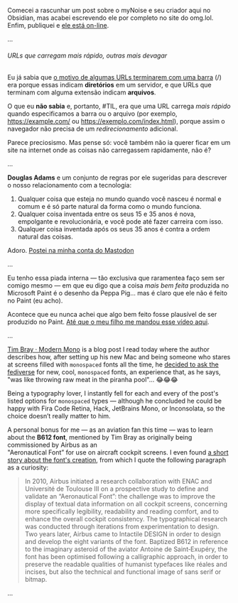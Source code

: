 Comecei a rascunhar um post sobre o myNoise e seu criador aqui no Obsidian, mas acabei escrevendo ele por completo no site do omg.lol. Enfim, publiquei e [ele está on-line](https://omg.danielsantos.in/2023/02/two-cents-about-mynoise-a-wonderful-service).

…

###### URLs que carregam mais rápido, outras mais devagar

Eu já sabia que [o motivo de algumas URLs terminarem com uma barra]([](https://freakspot.net/en/why-some-URLs-end-with-a-slash)) (/) era porque essas indicam 
**diretórios** em um servidor, e que URLs que terminam com alguma extensão indicam **arquivos**. 

O que eu **não sabia** e, portanto, #TIL, era que uma URL carrega *mais rápido*  quando especificamos a barra ou o arquivo (por exemplo, https://example.com/ ou https://exemplo.com/índex.html), porque assim o navegador não precisa de um *redirecionamento* adicional.

Parece preciosismo. Mas pense só: você também não ia querer ficar em um site na internet onde as coisas não carregassem rapidamente, não é?

…

**Douglas Adams** e um conjunto de regras por ele sugeridas para descrever o nosso relacionamento com a tecnologia:
 
1. Qualquer coisa que esteja no mundo quando você nasceu é normal e comum e é só parte natural da forma como o mundo funciona.  
2. Qualquer coisa inventada entre os seus 15 e 35 anos é nova, empolgante e  revolucionária, e você pode até fazer carreira com isso.  
3. Qualquer coisa inventada após os seus 35 anos é contra a ordem natural das coisas.

Adoro. [Postei na minha conta do Mastodon](https://social.lol/@daniel/109860339100635728)

…

Eu tenho essa piada interna — tão exclusiva que raramentea faço sem ser comigo mesmo — em que eu digo que a coisa *mais bem feita* produzida no Microsoft Paint é o desenho da Peppa Pig... mas é claro que ele não é feito no Paint (eu acho).

Acontece que eu nunca achei que algo bem feito fosse plausível de ser produzido no Paint. [Até que o meu filho me mandou esse vídeo aqui](https://youtu.be/v2g5qbvb7F4).

…

[Tim Bray · Modern Mono](https://www.tbray.org/ongoing/When/202x/2023/02/09/Monospace) is a blog post I read today where the author describes how, after setting up his new Mac and being someone who stares at screens filled with  `monospaced` fonts all the time, he [decided to ask the fediverse](https://hachyderm.io/@timbray/109837766746088431) for new, cool, `monospaced` fonts, an experience that, as he says, "was like throwing raw meat in the piranha pool"... 😂😂😂

Being a typography lover, I instantly fell for each and every of the post's listed options for `monospaced` types — although he concluded he could be happy with Fira Code Retina, Hack, JetBrains Mono, or Inconsolata, so the choice doesn’t really matter to him.

A personal bonus for me — as an aviation fan this time — was to learn about the **B612 font**, mentioned by Tim Bray as originally being commissioned by Airbus as an  
"Aeronautical Font” for use on aircraft cockpit screens. I even found [a short story about the font's creation](https://hail2u.github.io/mn/b612-mono/), from which I quote the following paragraph as a curiosity:

> In 2010, Airbus initiated a research collaboration with ENAC and Université de Toulouse III on a prospective study to define and validate an “Aeronautical Font”: the challenge was to improve the display of textual data information on all cockpit screens, concerning more specifically legibility, readability and reading comfort, and to enhance the overall cockpit consistency. The typographical research was conducted through iterations from experimentation to design. Two years later, Airbus came to Intactile DESIGN in order to design and develop the eight variants of the font. Baptized B612 in reference to the imaginary asteroid of the aviator Antoine de Saint‑Exupéry, the font has been optimised following a calligraphic approach, in order to preserve the readable qualities of humanist typefaces like réales and incises, but also the technical and functional image of sans serif or bitmap.

…